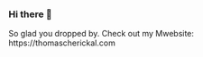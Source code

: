 ### Hi there 👋

<!--
**thomascherickal/thomascherickal** is a ✨ _special_ ✨ repository because its `README.md` (this file) appears on your GitHub profile.

Here are some ideas to get you started:

![Thomas’ GitHub stats](https://github-readme-stats.vercel.app/api?username=thomascherickal&theme=synthwave&show_icons=true “Thomas’ GitHub Stats”)

![Top Langs](https://github-readme-stats.vercel.app/api/top-langs/?username=thomascherickal&theme=synthwave “Thomas’ Top Languages Card”)

- 🔭 I’m currently working on Quantum Computing AI/ML Dynamical Systems
- 🌱 I’m currently learning F# and DDD, particularly, how you can build DDD into F# to build more agile software.
- 👯 I’m looking to collaborate on Python or Julia projects.
- 🤔 I’m looking for help with my current job situation (none).
- 💬 Ask me about Python, Julia, Quantum Mechanics, Optimization, and Algorithms. Prefer Python for application.
- 📫 How to reach me: thomascherickal@gmail.com
- 😄 Pronouns: he/him
- ⚡ Fun fact: I have played the violin since 1998 but still remain at 6th grade level because I never gave it priority (had other serious jobs).
--> So glad you dropped by. Check out my Mwebsite: https://thomascherickal.com


